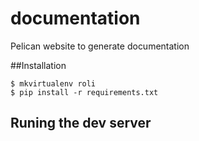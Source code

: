 # documentation
Pelican website to generate documentation

##Installation

```
$ mkvirtualenv roli
$ pip install -r requirements.txt
```

## Runing the dev server

```

```